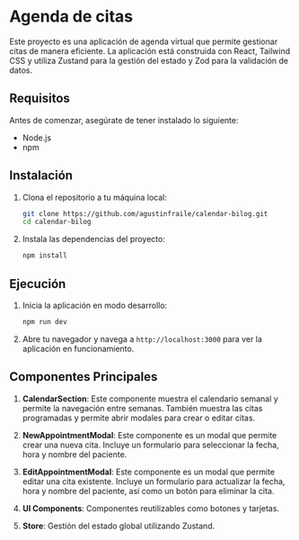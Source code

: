 # Agenda de citas
Este proyecto es una aplicación de agenda virtual que permite gestionar citas de manera eficiente. La aplicación está construida con React, Tailwind CSS y utiliza Zustand para la gestión del estado y Zod para la validación de datos.


## Requisitos

Antes de comenzar, asegúrate de tener instalado lo siguiente:

- Node.js
- npm

## Instalación

1. Clona el repositorio a tu máquina local:

    ```bash
    git clone https://github.com/agustinfraile/calendar-bilog.git
    cd calendar-bilog
    ```

2. Instala las dependencias del proyecto:

    ```bash
    npm install
    ```

## Ejecución

1. Inicia la aplicación en modo desarrollo:

    ```bash
    npm run dev
    ```

2. Abre tu navegador y navega a `http://localhost:3000` para ver la aplicación en funcionamiento.

## Componentes Principales

1. **CalendarSection**: Este componente muestra el calendario semanal y permite la navegación entre semanas. También muestra las citas programadas y permite abrir modales para crear o editar citas.

2. **NewAppointmentModal**: Este componente es un modal que permite crear una nueva cita. Incluye un formulario para seleccionar la fecha, hora y nombre del paciente.

3. **EditAppointmentModal**: Este componente es un modal que permite editar una cita existente. Incluye un formulario para actualizar la fecha, hora y nombre del paciente, así como un botón para eliminar la cita.

4. **UI Components**: Componentes reutilizables como botones y tarjetas.

5. **Store**: Gestión del estado global utilizando Zustand.
